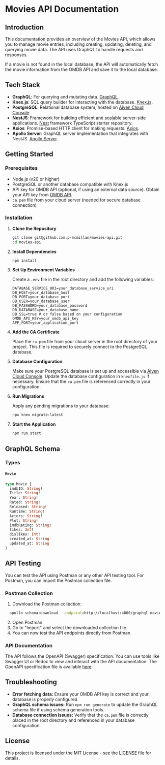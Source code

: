# Movies API Documentation

## Introduction

This documentation provides an overview of the Movies API, which allows you to manage movie entries, including creating, updating, deleting, and querying movie data. The API uses GraphQL to handle requests and responses.

If a movie is not found in the local database, the API will automatically fetch the movie information from the OMDB API and save it to the local database.

## Tech Stack

- **GraphQL**: For querying and mutating data. [GraphQL](https://graphql.org/).
- **Knex.js**: SQL query builder for interacting with the database. [Knex.js](https://knexjs.org/).
- **PostgreSQL**: Relational database system, hosted on [Aiven Cloud Console](https://console.aiven.io).
- **NestJS**: Framework for building efficient and scalable server-side applications. [Nest](https://github.com/nestjs/nest) framework TypeScript starter repository.
- **Axios**: Promise-based HTTP client for making requests. [Axios](https://axios-http.com/).
- **Apollo Server**: GraphQL server implementation that integrates with NestJS. [Apollo Server](https://www.apollographql.com/).

## Getting Started

### Prerequisites

- Node.js (v20 or higher)
- PostgreSQL or another database compatible with Knex.js
- API key for OMDB API (optional, if using an external data source). Obtain your API key from [OMDB API](https://www.omdbapi.com/).
- `ca.pem` file from your cloud server (needed for secure database connection)

### Installation

1. **Clone the Repository**

   ```bash
   git clone git@github.com:p-mcmillan/movies-api.git
   cd movies-api
   ```

2. **Install Dependencies**

   ```bash
   npm install
   ```

3. **Set Up Environment Variables**

   Create a `.env` file in the root directory and add the following variables:

   ```env
   DATABASE_SERVICE_URI=your_database_service_uri
   DB_HOST=your_database_host
   DB_PORT=your_database_port
   DB_USER=your_database_user
   DB_PASSWORD=your_database_password
   DB_DATABASE=your_database_name
   DB_SSL=true # or false based on your configuration
   OMDB_API_KEY=your_omdb_api_key
   APP_PORT=your_application_port
   ```

4. **Add the CA Certificate**

   Place the `ca.pem` file from your cloud server in the root directory of your project. This file is required to securely connect to the PostgreSQL database.

5. **Database Configuration**

   Make sure your PostgreSQL database is set up and accessible via [Aiven Cloud Console](https://console.aiven.io). Update the database configuration in `knexfile.js` if necessary. Ensure that the `ca.pem` file is referenced correctly in your configuration.

6. **Run Migrations**

   Apply any pending migrations to your database:

   ```bash
   npx knex migrate:latest
   ```

7. **Start the Application**

   ```bash
   npm run start
   ```

## GraphQL Schema

### Types

#### `Movie`

```graphql
type Movie {
  imdbID: String!
  Title: String!
  Year: String!
  Rated: String!
  Released: String!
  Runtime: String!
  Actors: String!
  Plot: String!
  imdbRating: String!
  likes: Int!
  dislikes: Int!
  created_at: String
  updated_at: String
}
```

## API Testing

You can test the API using Postman or any other API testing tool. For Postman, you can import the Postman collection file.

### Postman Collection

1. Download the Postman collection:
 ```bash
   apollo schema:download --endpoint=http://localhost:4000/graphql movies-api.json
   ```
2. Open Postman.
3. Go to "Import" and select the downloaded collection file.
4. You can now test the API endpoints directly from Postman.

### API Documentation

The API follows the OpenAPI (Swagger) specification. You can use tools like Swagger UI or Redoc to view and interact with the API documentation. The OpenAPI specification file is available [here](openapi.yaml).

## Troubleshooting

- **Error fetching data:** Ensure your OMDB API key is correct and your database is properly configured.
- **GraphQL schema issues:** Run `npm run generate` to update the GraphQL schema file if using schema generation tools.
- **Database connection issues:** Verify that the `ca.pem` file is correctly placed in the root directory and referenced in your database configuration.

## License

This project is licensed under the MIT License - see the [LICENSE](LICENSE) file for details.
